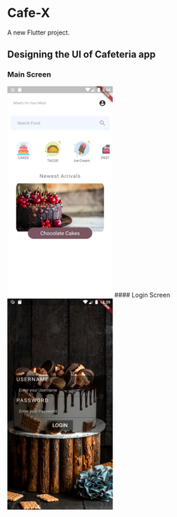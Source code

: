 # Cafe-X
A new Flutter project.

## Designing the UI of Cafeteria app
### Main Screen  
<img src="Screenshot_1599171287.png" width="240" height="480">
#### Login Screen  
<img src="Screenshot_1599203358.png" width="240" height="480">

